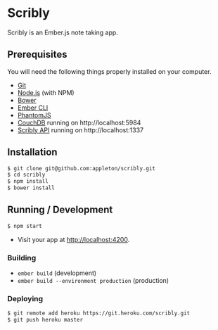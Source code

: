# Scribly

Scribly is an Ember.js note taking app.

## Prerequisites

You will need the following things properly installed on your computer.

* [Git](http://git-scm.com/)
* [Node.js](http://nodejs.org/) (with NPM)
* [Bower](http://bower.io/)
* [Ember CLI](http://www.ember-cli.com/)
* [PhantomJS](http://phantomjs.org/)
* [CouchDB](http://couchdb.apache.org/) running on http://localhost:5984
* [Scribly API](https://github.com/appleton/scribly-api) running on http://localhost:1337

## Installation

```bash
$ git clone git@github.com:appleton/scribly.git
$ cd scribly
$ npm install
$ bower install
```

## Running / Development

```bash
$ npm start
```
* Visit your app at [http://localhost:4200](http://localhost:4200).

### Building

* `ember build` (development)
* `ember build --environment production` (production)

### Deploying

```bash
$ git remote add heroku https://git.heroku.com/scribly.git
$ git push heroku master
```
